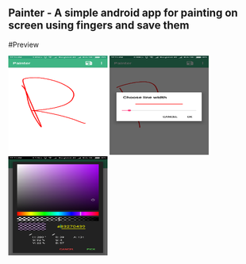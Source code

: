 ## Painter - A simple android app for painting on screen using fingers and save them

#Preview

<img src="screenshots/one.png" width="200" height="200">
<img src="screenshots/two.png" width="200" height="200">
<img src="screenshots/three.png" width="200" height="200">